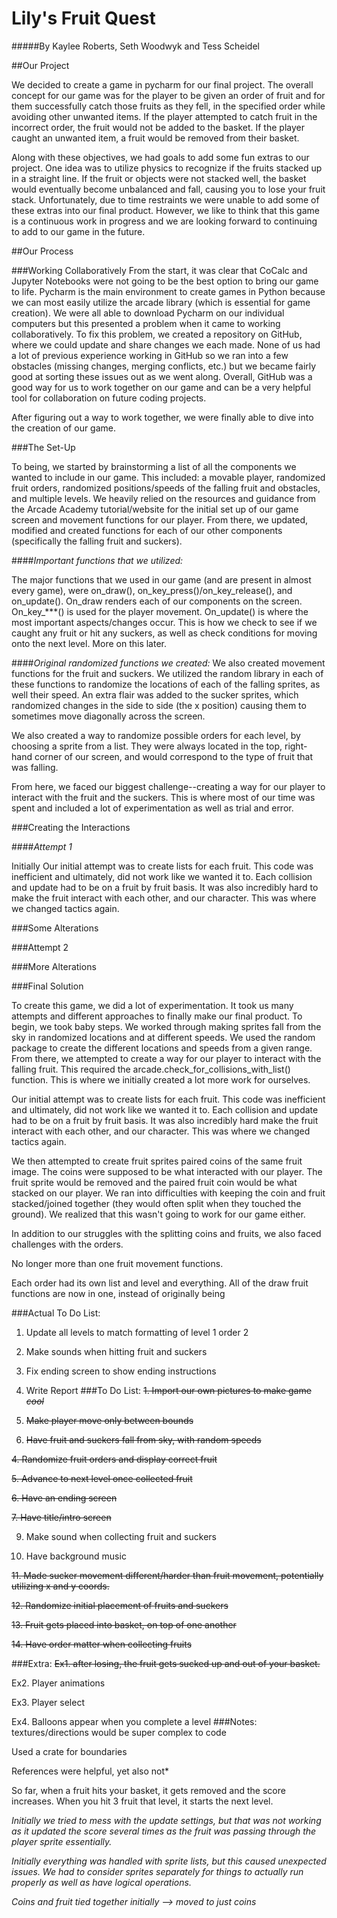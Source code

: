 # Lily's Fruit Quest
#####By Kaylee Roberts, Seth Woodwyk and Tess Scheidel

##Our Project

We decided to create a game in pycharm for our final project. The overall concept for our game was for the player to be
given an order of fruit and for them successfully catch those fruits as they fell, in the specified order while avoiding
other unwanted items. If the player attempted to catch fruit in the incorrect order, the fruit would not be added to the
basket. If the player caught an unwanted item, a fruit would be removed from their basket. 

Along with these objectives, we had goals to add some fun extras to our project. One idea was to utilize physics to 
recognize if the fruits stacked up in a straight line. If the fruit or objects were not stacked well, the basket would
eventually become unbalanced and fall, causing you to lose your fruit stack. Unfortunately, due to time restraints we
were unable to add some of these extras into our final product. However, we like to think that this game is a continuous 
work in progress and we are looking forward to continuing to add to our game in the future.


##Our Process

###Working Collaboratively
From the start, it was clear that CoCalc and Jupyter Notebooks were not going to be the best option to bring our game to 
life. Pycharm is the main environment to create games in Python because we can most easily utilize the arcade library 
(which is essential for game creation). We were all able to download Pycharm on our individual computers but this
presented a problem when it came to working collaboratively. To fix this problem, we created a repository on GitHub, 
where we could update and share changes we each made. None of us had a lot of previous experience working in GitHub so
we ran into a few obstacles (missing changes, merging conflicts, etc.) but we became fairly good at sorting these issues 
out as we went along. Overall, GitHub was a good way for us to work together on our game and can be a very helpful 
tool for collaboration on future coding projects.

After figuring out a way to work together, we were finally able to dive into the creation of our game.

###The Set-Up

To being, we started by brainstorming a list of all the components we wanted to include in our game. This included: a
movable player, randomized fruit orders, randomized positions/speeds of the falling fruit and obstacles, and multiple
levels. We heavily relied on the resources and guidance from the Arcade Academy tutorial/website for the initial set up
of our game screen and movement functions for our player. From there, we updated, modified and created functions for each
of our other components (specifically the falling fruit and suckers).

####*Important functions that we utilized:*

The major functions that we used in our game (and are present in almost every game), were on_draw(), on_key_press()/on_key_release(),
and on_update(). On_draw renders each of our components on the screen. On_key_***() is used for the player movement. 
On_update() is where the most important aspects/changes occur. This is how we check to see if we caught any fruit or
hit any suckers, as well as check conditions for moving onto the next level. More on this later.


####*Original randomized functions we created:*
We also created movement functions for the fruit and suckers. We utilized the random library in each of these functions
to randomize the locations of each of the falling sprites, as well their speed. An extra flair was added to the
sucker sprites, which randomized changes in the side to side (the x position) causing them to sometimes move diagonally
across the screen.

We also created a way to randomize possible orders for each level, by choosing a sprite from a list. They were always 
located in the top, right-hand corner of our screen, and would correspond to the type of fruit that was falling.

From here, we faced our biggest challenge--creating a way for our player to interact with the fruit and the suckers. 
This is where most of our time was spent and included a lot of experimentation as well as trial and error.

###Creating the Interactions


####*Attempt 1*

Initially Our initial attempt was to create lists for each fruit. This code was inefficient and ultimately, did not work
like we wanted it to. Each collision and update had to be on a fruit by fruit basis. It was also incredibly hard to make
the fruit interact with each other, and our character. This was where
we changed tactics again.



###Some Alterations


###Attempt 2


###More Alterations


###Final Solution

To create this game, we did a lot of experimentation. It took us many attempts and different 
approaches to finally make our final product. To begin, we took baby steps. We worked through making
sprites fall from the sky in randomized locations and at different speeds. We used the random package to
create the different locations and speeds from a given range. From there, we attempted to create a way for 
our player to interact with the falling fruit. This required the arcade.check_for_collisions_with_list()
function. This is where we initially created a lot more work for ourselves.

Our initial attempt was to create lists for each fruit. This code was inefficient and ultimately,
did not work like we wanted it to. Each collision and update had to be on a fruit by fruit basis.
It was also incredibly hard make the fruit interact with each other, and our character. This was where
we changed tactics again. 

We then attempted to create fruit sprites paired coins of the same fruit image. The coins were supposed
to be what interacted with our player. The fruit sprite would be removed and the paired fruit coin would be what 
stacked on our player. We ran into difficulties with keeping the coin and fruit stacked/joined together (they
would often split when they touched the ground). We realized that this wasn't going to work for our game either.

In addition to our struggles with the splitting coins and fruits, we also
faced challenges with the orders. 


No longer more than one fruit movement functions.


Each order had its own list and level and everything.
All of the draw fruit functions are now in one, instead of originally
being 



###Actual To Do List:
1. Update all levels to match formatting of level 1 order 2

2. Make sounds when hitting fruit and suckers

3. Fix ending screen to show ending instructions

4. Write Report
###To Do List:
~~1. Import our own pictures to make game *cool*~~

2. ~~Make player move only between bounds~~

3. ~~Have fruit and suckers fall from sky, with random speeds~~

~~4. Randomize fruit orders and display correct fruit~~

~~5. Advance to next level once collected fruit~~

~~6. Have an ending screen~~

~~7. Have title/intro screen~~

9. Make sound when collecting fruit and suckers

10. Have background music

~~11. Made sucker movement different/harder than fruit movement, potentially
utilizing x and y coords.~~

~~12. Randomize initial placement of fruits and suckers~~

~~13. Fruit gets placed into basket, on top of one another~~

~~14. Have order matter when collecting fruits~~

###Extra:
~~Ex1. after losing, the fruit gets sucked up and out of your basket.~~

Ex2. Player animations

Ex3. Player select

Ex4. Balloons appear when you complete a level
###Notes:
textures/directions would be super complex to code

Used a crate for boundaries

References were helpful, yet also not*

So far, when a fruit hits your basket, it gets removed and the score increases.
When you hit 3 fruit that level, it starts the next level.

*Initially we tried to mess with the update settings, but that was not working 
as it updated the score several times as the fruit was passing through the 
player sprite essentially.*

*Initially everything was handled with sprite lists, but this caused unexpected
issues. We had to consider sprites separately for things to actually run properly
as well as have logical operations.* 

*Coins and fruit tied together initially --> moved to just coins*